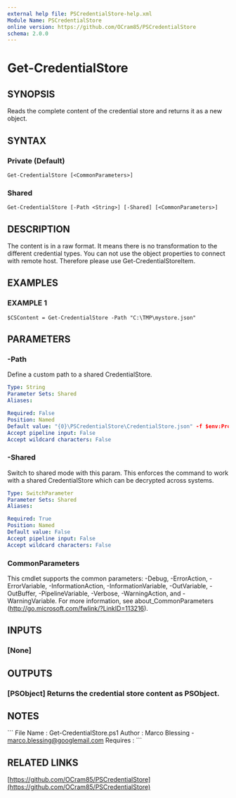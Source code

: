 ```yaml
---
external help file: PSCredentialStore-help.xml
Module Name: PSCredentialStore
online version: https://github.com/OCram85/PSCredentialStore
schema: 2.0.0
---
```


# Get-CredentialStore

## SYNOPSIS
Reads the complete content of the credential store and returns it as a new object.

## SYNTAX

### Private (Default)
```
Get-CredentialStore [<CommonParameters>]
```

### Shared
```
Get-CredentialStore [-Path <String>] [-Shared] [<CommonParameters>]
```

## DESCRIPTION
The content is in a raw format.
It means there is no transformation to the different credential types.
You can not use the object properties to connect with remote host.
Therefore please use
Get-CredentialStoreItem.

## EXAMPLES

### EXAMPLE 1
```
$CSContent = Get-CredentialStore -Path "C:\TMP\mystore.json"
```

## PARAMETERS

### -Path
Define a custom path to a shared CredentialStore.

```yaml
Type: String
Parameter Sets: Shared
Aliases:

Required: False
Position: Named
Default value: "{0}\PSCredentialStore\CredentialStore.json" -f $env:ProgramData
Accept pipeline input: False
Accept wildcard characters: False
```

### -Shared
Switch to shared mode with this param.
This enforces the command to work with a shared CredentialStore which
can be decrypted across systems.

```yaml
Type: SwitchParameter
Parameter Sets: Shared
Aliases:

Required: True
Position: Named
Default value: False
Accept pipeline input: False
Accept wildcard characters: False
```

### CommonParameters
This cmdlet supports the common parameters: -Debug, -ErrorAction, -ErrorVariable, -InformationAction, -InformationVariable, -OutVariable, -OutBuffer, -PipelineVariable, -Verbose, -WarningAction, and -WarningVariable. For more information, see about_CommonParameters (http://go.microsoft.com/fwlink/?LinkID=113216).

## INPUTS

### [None]

## OUTPUTS

### [PSObject] Returns the credential store content as PSObject.

## NOTES
\`\`\`
File Name   : Get-CredentialStore.ps1
Author      : Marco Blessing - marco.blessing@googlemail.com
Requires    :
\`\`\`

## RELATED LINKS

[https://github.com/OCram85/PSCredentialStore](https://github.com/OCram85/PSCredentialStore)

